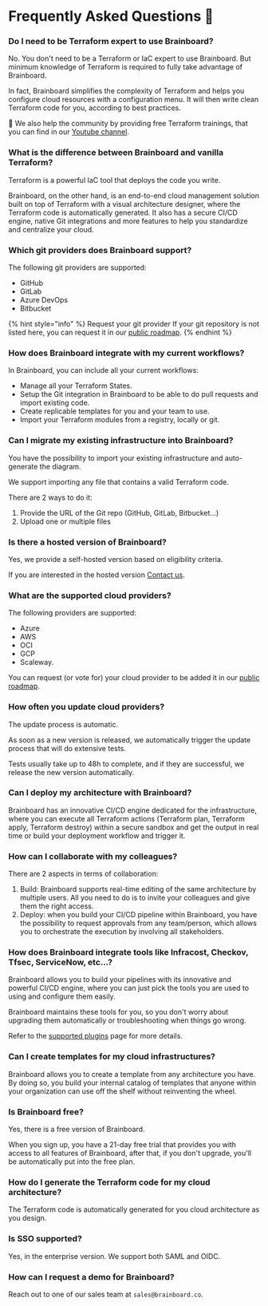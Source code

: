 # Frequently Asked Questions 👋

### Do I need to be Terraform expert to use Brainboard?

No. You don't need to be a Terraform or IaC expert to use Brainboard. But minimum knowledge of Terraform is required to fully take advantage of Brainboard.

In fact, Brainboard simplifies the complexity of Terraform and helps you configure cloud resources with a configuration menu. It will then write clean Terraform code for you, according to best practices.

🎒 We also help the community by providing free Terraform trainings, that you can find in our [Youtube channel](https://www.youtube.com/channel/UCB0DLhFEgta83U62mQzxGPg).

### What is the difference between Brainboard and vanilla Terraform?

Terraform is a powerful IaC tool that deploys the code you write.

Brainboard, on the other hand, is an end-to-end cloud management solution built on top of Terraform with a visual architecture designer, where the Terraform code is automatically generated. It also has a secure CI/CD engine, native Git integrations and more features to help you standardize and centralize your cloud.

### Which git providers does Brainboard support?

The following git providers are supported:

* GitHub
* GitLab
* Azure DevOps
* Bitbucket

{% hint style="info" %}
Request your git provider If your git repository is not listed here, you can request it in our [public roadmap](https://roadmap.brainboard.co).
{% endhint %}

### How does Brainboard integrate with my current workflows?

In Brainboard, you can include all your current workflows:

* Manage all your Terraform States.
* Setup the Git integration in Brainboard to be able to do pull requests and import existing code.
* Create replicable templates for you and your team to use.
* Import your Terraform modules from a registry, locally or git.

### Can I migrate my existing infrastructure into Brainboard?

You have the possibility to import your existing infrastructure and auto-generate the diagram.

We support importing any file that contains a valid Terraform code.

There are 2 ways to do it:

1. Provide the URL of the Git repo (GitHub, GitLab, Bitbucket...)
2. Upload one or multiple files

### Is there a hosted version of Brainboard?

Yes, we provide a self-hosted version based on eligibility criteria.

If you are interested in the hosted version [Contact us](https://www.brainboard.co/resources/contact-sales).

### What are the supported cloud providers?

The following providers are supported:

* Azure
* AWS
* OCI
* GCP
* Scaleway.

You can request (or vote for) your cloud provider to be added it in our [public roadmap](https://roadmap.brainboard.co/boards/feature-requests).

### How often you update cloud providers?

The update process is automatic.

As soon as a new version is released, we automatically trigger the update process that will do extensive tests.

Tests usually take up to 48h to complete, and if they are successful, we release the new version automatically.

### Can I deploy my architecture with Brainboard?

Brainboard has an innovative CI/CD engine dedicated for the infrastructure, where you can execute all Terraform actions (Terraform plan, Terraform apply, Terraform destroy) within a secure sandbox and get the output in real time or build your deployment workflow and trigger it.

### How can I collaborate with my colleagues?

There are 2 aspects in terms of collaboration:

1. Build: Brainboard supports real-time editing of the same architecture by multiple users. All you need to do is to invite your colleagues and give them the right access.
2. Deploy: when you build your CI/CD pipeline within Brainboard, you have the possibility to request approvals from any team/person, which allows you to orchestrate the execution by involving all stakeholders.

### How does Brainboard integrate tools like Infracost, Checkov, Tfsec, ServiceNow, etc…?

Brainboard allows you to build your pipelines with its innovative and powerful CI/CD engine, where you can just pick the tools you are used to using and configure them easily.

Brainboard maintains these tools for you, so you don't worry about upgrading them automatically or troubleshooting when things go wrong.

Refer to the [supported plugins](ci-cd-engine/supported-plugins.md) page for more details.

### Can I create templates for my cloud infrastructures?

Brainboard allows you to create a template from any architecture you have. By doing so, you build your internal catalog of templates that anyone within your organization can use off the shelf without reinventing the wheel.

### Is Brainboard free?

Yes, there is a free version of Brainboard.

When you sign up, you have a 21-day free trial that provides you with access to all features of Brainboard, after that, if you don't upgrade, you'll be automatically put into the free plan.

### How do I generate the Terraform code for my cloud architecture?

The Terraform code is automatically generated for you cloud architecture as you design.

### Is SSO supported?

Yes, in the enterprise version. We support both SAML and OIDC.

### How can I request a demo for Brainboard?

Reach out to one of our sales team at `sales@brainboard.co`.
